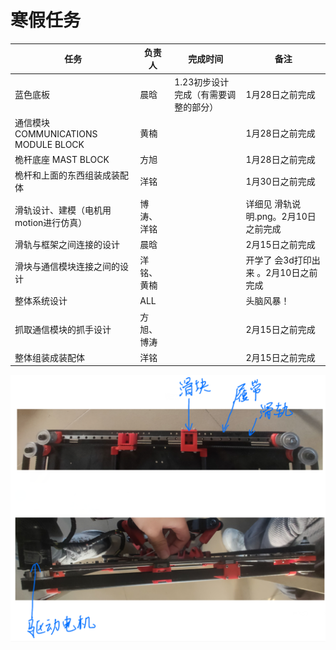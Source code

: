 # 寒假任务







| 任务                                   | 负责人     | 完成时间                             | 备注                                  |
| -------------------------------------- | ---------- | ------------------------------------ | ------------------------------------- |
| 蓝色底板                               | 晨晗       | 1.23初步设计完成（有需要调整的部分） | 1月28日之前完成                       |
| 通信模块 COMMUNICATIONS MODULE BLOCK   | 黄楠       |                                      | 1月28日之前完成                       |
| 桅杆底座 MAST BLOCK                    | 方旭       |                                      | 1月28日之前完成                       |
| 桅杆和上面的东西组装成装配体           | 洋铭       |                                      | 1月30日之前完成                       |
| 滑轨设计、建模（电机用motion进行仿真） | 博涛、洋铭 |                                      | 详细见 滑轨说明.png。2月10日之前完成  |
| 滑轨与框架之间连接的设计               | 晨晗       |                                      | 2月15日之前完成                       |
| 滑块与通信模块连接之间的设计           | 洋铭、黄楠 |                                      | 开学了 会3d打印出来 。2月10日之前完成 |
| 整体系统设计                           | ALL        |                                      | 头脑风暴！                            |
| 抓取通信模块的抓手设计                 | 方旭、博涛 |                                      | 2月15日之前完成                       |
| 整体组装成装配体                       | 洋铭       |                                      | 2月15日之前完成                       |

<img src="Image/滑轨说明.png" alt="滑轨说明" style="zoom:67%;" />